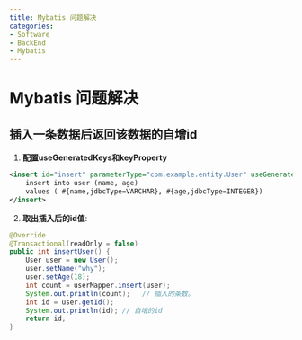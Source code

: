 ```yaml
---
title: Mybatis 问题解决
categories:
- Software
- BackEnd
- Mybatis
---
```

# Mybatis 问题解决

## 插入一条数据后返回该数据的自增id

1. **配置useGeneratedKeys和keyProperty**

```xml
<insert id="insert" parameterType="com.example.entity.User" useGeneratedKeys="true" keyProperty="id">
    insert into user (name, age)
    values ( #{name,jdbcType=VARCHAR}, #{age,jdbcType=INTEGER})
</insert>
```

2. **取出插入后的id值**:

```java
@Override
@Transactional(readOnly = false)
public int insertUser() {
    User user = new User();
    user.setName("why");
    user.setAge(18);
    int count = userMapper.insert(user);
    System.out.println(count);   // 插入的条数。
    int id = user.getId();
    System.out.println(id); // 自增的id
    return id;
}
```